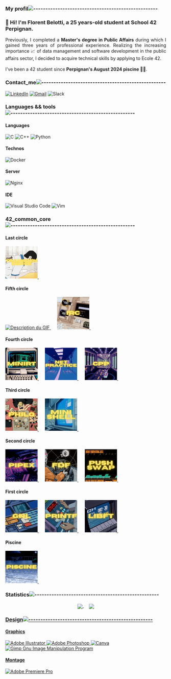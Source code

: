 ### My profil![---------------------------------------------------](https://raw.githubusercontent.com/andreasbm/readme/master/assets/lines/rainbow.png)

<div align="left">
  
### 👋 Hi! I'm Florent Belotti, a 25 years-old student at School 42 Perpignan.
</div>

<div align="justify">
Previously, I completed a <strong>Master's degree in Public Affairs</strong> during which I gained three years of professional experience. Realizing the increasing importance 📈 of data management and software development in the public affairs sector, I decided to acquire technical skills by applying to Ecole 42. <br><br>I've been a 42 student since <strong>Perpignan's August 2024 piscine 🏊‍♂️</strong>.
</div>

### Contact_me![---------------------------------------------------](https://raw.githubusercontent.com/andreasbm/readme/master/assets/lines/rainbow.png)
[![LinkedIn](https://img.shields.io/badge/linkedin-%230077B5.svg?style=for-the-badge&logo=linkedin&logoColor=white)](https://www.linkedin.com/in/florent-belotti-8ab0a8304/) [![Gmail](https://img.shields.io/badge/Gmail-D14836?style=for-the-badge&logo=gmail&logoColor=white)](mailto:florent.l.d.belotti@gmail.com) ![Slack](https://img.shields.io/badge/Slack-4A154B?style=for-the-badge&logo=slack&logoColor=white)

### Languages && tools![---------------------------------------------------](https://raw.githubusercontent.com/andreasbm/readme/master/assets/lines/rainbow.png)

#### Languages
![C](https://img.shields.io/badge/c-%2300599C.svg?style=for-the-badge&logo=c&logoColor=white) ![C++](https://img.shields.io/badge/c++-%2300599C.svg?style=for-the-badge&logo=c%2B%2B&logoColor=white) ![Python](https://img.shields.io/badge/python-3670A0?style=for-the-badge&logo=python&logoColor=ffdd54)
#### Technos
![Docker](https://img.shields.io/badge/docker-%230db7ed.svg?style=for-the-badge&logo=docker&logoColor=white)
#### Server
![Nginx](https://img.shields.io/badge/nginx-%23009639.svg?style=for-the-badge&logo=nginx&logoColor=white)
#### IDE
![Visual Studio Code](https://img.shields.io/badge/Visual%20Studio%20Code-0078d7.svg?style=for-the-badge&logo=visual-studio-code&logoColor=white) ![Vim](https://img.shields.io/badge/VIM-%2311AB00.svg?style=for-the-badge&logo=vim&logoColor=white) 

### 42_common_core![---------------------------------------------------](https://raw.githubusercontent.com/andreasbm/readme/master/assets/lines/rainbow.png)

#### Last circle
<div align="left">
  <a href="https://github.com/FlorentBelotti/42_cursus_ft_transcendence">
<img src="https://github.com/FlorentBelotti/FlorentBelotti/blob/main/transcendence.gif"  alt="Description du GIF" width="20%">
  </a>&nbsp;&nbsp;&nbsp;&nbsp;

<br>

#### Fifth circle
  <a href="https://github.com/FlorentBelotti/42_cursus_Inception">
<img src="https://github.com/FlorentBelotti/FlorentBelotti/blob/main/Inception.gif"  alt="Description du GIF" width="20%">
  </a>&nbsp;&nbsp;&nbsp;&nbsp;
  <a href="https://github.com/FlorentBelotti/42_cursus_ft_irc">
<img src="https://github.com/FlorentBelotti/FlorentBelotti/blob/main/ft_irc.gif"  alt="Description du GIF" width="20%">
  </a>&nbsp;&nbsp;&nbsp;&nbsp;

<br>

#### Fourth circle
  <a href="https://github.com/FlorentBelotti/42_cursus_miniRT">
<img src="https://github.com/FlorentBelotti/FlorentBelotti/blob/main/Minirt.gif" alt="Description du GIF" width="20%">
  </a>&nbsp;&nbsp;&nbsp;&nbsp;
  <a href="https://github.com/FlorentBelotti/42_cursus_NetPractice">
<img src="https://github.com/FlorentBelotti/FlorentBelotti/blob/main/NetPractice.gif" alt="Description du GIF" width="20%">
  </a>&nbsp;&nbsp;&nbsp;&nbsp;
  <a href="https://github.com/FlorentBelotti/42_cursus_CPP_Modules">
<img src="https://github.com/FlorentBelotti/FlorentBelotti/blob/main/CPP.gif" alt="Description du GIF" width="20%">
  </a>&nbsp;&nbsp;&nbsp;&nbsp;
  
<br>

#### Third circle
  <a href="https://github.com/FlorentBelotti/42_cursus_philosophers">
<img src="https://github.com/FlorentBelotti/FlorentBelotti/blob/main/Philosophers.gif" alt="Description du GIF" width="20%">
  </a>&nbsp;&nbsp;&nbsp;&nbsp;
  <a href="https://github.com/FlorentBelotti/42-cursus-minishell">
<img src="https://github.com/FlorentBelotti/FlorentBelotti/blob/main/Minishell.gif" alt="Description du GIF" width="20%">
  </a>&nbsp;&nbsp;&nbsp;&nbsp;

<br>

#### Second circle
  <a href="https://github.com/FlorentBelotti/Pipex">
<img src="https://github.com/FlorentBelotti/FlorentBelotti/blob/main/Pipex.gif" alt="Description du GIF" width="20%">
  </a>&nbsp;&nbsp;&nbsp;&nbsp;
  <a href="https://github.com/FlorentBelotti/FdF">
<img src="https://github.com/FlorentBelotti/FlorentBelotti/blob/main/FDF.gif" alt="Description du GIF" width="20%">
  </a>&nbsp;&nbsp;&nbsp;&nbsp;
  <a href="https://github.com/FlorentBelotti/push_swap">
<img src="https://github.com/FlorentBelotti/FlorentBelotti/blob/main/Pushswap.gif" alt="Description du GIF" width="20%">
  </a>&nbsp;&nbsp;&nbsp;&nbsp;

#### First circle
  <a href="https://github.com/FlorentBelotti/get_next_line">
<img src="https://github.com/FlorentBelotti/FlorentBelotti/blob/main/GNL.gif" alt="Description du GIF" width="20%">
  </a>&nbsp;&nbsp;&nbsp;&nbsp;
  <a href="https://github.com/FlorentBelotti/42_cursus_printf">
<img src="https://github.com/FlorentBelotti/FlorentBelotti/blob/main/Printf.gif" alt="Description du GIF" width="20%">
  </a>&nbsp;&nbsp;&nbsp;&nbsp;
  <a href="https://github.com/FlorentBelotti/libft">
<img src="https://github.com/FlorentBelotti/FlorentBelotti/blob/main/Libft.gif" alt="Description du GIF" width="20%">
  </a>&nbsp;&nbsp;&nbsp;&nbsp;

<br>

#### Piscine
  <a href="https://github.com/FlorentBelotti/42_cursus_piscine">
<img src="https://github.com/FlorentBelotti/FlorentBelotti/blob/main/Piscine.gif" alt="Description du GIF" width="20%">
  </a>&nbsp;&nbsp;&nbsp;&nbsp;
</div>

### Statistics![---------------------------------------------------](https://raw.githubusercontent.com/andreasbm/readme/master/assets/lines/rainbow.png)
<div align="center">
<a href="https://github.com/anuraghazra/github-readme-stats">
  <img align="center" src="https://github-readme-stats.vercel.app/api?username=FlorentBelotti&show_icons=true&theme=aura" />
</a>&nbsp;&nbsp;&nbsp;
<a href="https://github.com/anuraghazra/github-readme-stats">
  <img align="center" src="https://github-readme-stats.vercel.app/api/top-langs/?username=FlorentBelotti&theme=aura" />
</div>

### Design![---------------------------------------------------](https://raw.githubusercontent.com/andreasbm/readme/master/assets/lines/rainbow.png)

#### Graphics
![Adobe Illustrator](https://img.shields.io/badge/adobe%20illustrator-%23FF9A00.svg?style=for-the-badge&logo=adobe%20illustrator&logoColor=white) ![Adobe Photoshop](https://img.shields.io/badge/adobe%20photoshop-%2331A8FF.svg?style=for-the-badge&logo=adobe%20photoshop&logoColor=white) ![Canva](https://img.shields.io/badge/Canva-%2300C4CC.svg?style=for-the-badge&logo=Canva&logoColor=white) ![Gimp Gnu Image Manipulation Program](https://img.shields.io/badge/Gimp-657D8B?style=for-the-badge&logo=gimp&logoColor=FFFFFF)
#### Montage
![Adobe Premiere Pro](https://img.shields.io/badge/Adobe%20Premiere%20Pro-9999FF.svg?style=for-the-badge&logo=Adobe%20Premiere%20Pro&logoColor=white)
